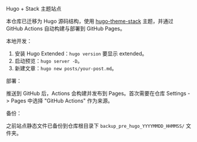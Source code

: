 Hugo + Stack 主题站点

本仓库已迁移为 Hugo 源码结构，使用 [hugo-theme-stack](https://github.com/CaiJimmy/hugo-theme-stack) 主题，并通过 GitHub Actions 自动构建与部署到 GitHub Pages。

本地开发：

1. 安装 Hugo Extended：`hugo version` 要显示 extended。
2. 启动预览：`hugo server -D`。
3. 新建文章：`hugo new posts/your-post.md`。

部署：

推送到 GitHub 后，Actions 会构建并发布到 Pages。首次需要在仓库 Settings -> Pages 中选择 "GitHub Actions" 作为来源。

备份：

之前站点静态文件已备份到仓库根目录下 `backup_pre_hugo_YYYYMMDD_HHMMSS/` 文件夹。

